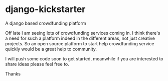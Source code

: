django-kickstarter
==================

A django based crowdfunding platform

Off late I am seeing lots of crowdfunding services coming in. I think there's a 
need for such a platform indeed in the different areas, not just creative projects.
So an open source platform to start help crowdfunding service quickly would be a
great help to community.

I will push some code soon to get started, meanwhile if you are interested to share ideas 
please feel free to.

Thanks